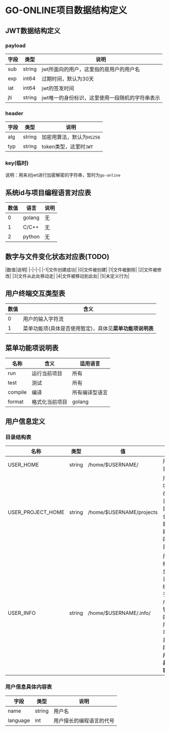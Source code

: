 # GO-ONLINE项目数据结构定义

## JWT数据结构定义

### payload

|字段|类型|说明|
|-|-|-|
|sub|string|jwt所面向的用户，这里指的是用户的用户名|
|exp|int64|过期时间，默认为30天|
|iat|int64|jwt的签发时间|
|jti|string|jwt唯一的身份标识，这里使用一段随机的字符串表示|

### header

|字段|类型|说明|
|-|-|-|
|alg|string|加密用算法，默认为`HS256`|
|typ|string|token类型，这里时`JWT`|

### key(临时)

说明：用来对jwt进行加密解密的字符串，暂时为`go-online`

## 系统id与项目编程语言对应表

|数值|语言|说明|
|-|-|-|
|0|golang|无|
|1|C/C++|无|
|2|python|无|

## 数字与文件变化状态对应表(TODO)

|数值|说明|
|-|-|-|
|-1|文件创建成功|
|0|文件被创建|
|1|文件被删除|
|2|文件被修改|
|3|文件从此处移动走|
|4|文件被移动到此处|
|5|未定义行为|

## 用户终端交互类型表

|数值|含义|
|-|-|
|0|用户的输入字符流|
|1|菜单功能项(具体是否使用暂定)，具体见**菜单功能项说明表**|

## 菜单功能项说明表

|名称|含义|适用语言|
|-|-|-|
|run|运行当前项目|所有|
|test|测试|所有|
|compile|编译|所有编译型语言|
|format|格式化当前项目|golang|

## 用户信息定义

### 目录结构表

|名称|类型|值|解释|
|-|-|-|-|
|USER_HOME|string|/home/$USERNAME/|用户的家目录|
|USER_PROJECT_HOME|string|/home/$USERNAME/projects|用户的项目所在目录，该目录将会被挂载至容器的`/root`目录|
|USER_INFO|string|/home/$USERNAME/.info/|用户的相关信息目录，系统内用于对用户进行管理的，对用户不可见，具体字段见**用户信息具体内容表**|

### 用户信息具体内容表

|字段|类型|说明|
|-|-|-|
|name|string|用户名|
|language|int|用户擅长的编程语言的代号|